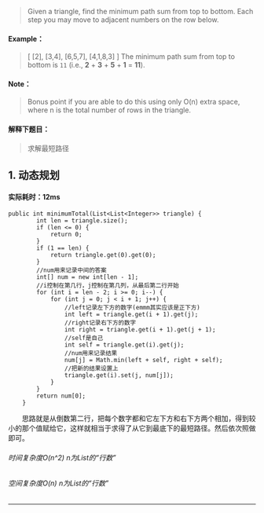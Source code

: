 > Given a triangle, find the minimum path sum from top to bottom. Each step you may move to adjacent numbers on the row below.

#### Example：
> [
     [2],
    [3,4],
   [6,5,7],
  [4,1,8,3]
]
The minimum path sum from top to bottom is `11` (i.e., **2** + **3** + **5** + **1** = **11**).
#### Note：
> Bonus point if you are able to do this using only O(n) extra space, where n is the total number of rows in the triangle.

#### 解释下题目：
> 求解最短路径


## 1. 动态规划
#### 实际耗时：12ms
```
public int minimumTotal(List<List<Integer>> triangle) {
        int len = triangle.size();
        if (len <= 0) {
            return 0;
        }
        if (1 == len) {
            return triangle.get(0).get(0);
        }
        //num用来记录中间的答案
        int[] num = new int[len - 1];
        //i控制在第几行，j控制在第几列，从最后第二行开始
        for (int i = len - 2; i >= 0; i--) {
            for (int j = 0; j < i + 1; j++) {
                //left记录左下方的数字(emmm其实应该是正下方)
                int left = triangle.get(i + 1).get(j);
                //right记录右下方的数字
                int right = triangle.get(i + 1).get(j + 1);
                //self是自己
                int self = triangle.get(i).get(j);
                //num用来记录结果
                num[j] = Math.min(left + self, right + self);
                //把新的结果设置上
                triangle.get(i).set(j, num[j]);
            }
        }
        return num[0];
    }
```
&emsp;&emsp;思路就是从倒数第二行，把每个数字都和它左下方和右下方两个相加，得到较小的那个值赋给它，这样就相当于求得了从它到最底下的最短路径。然后依次照做即可。
###### 时间复杂度O(n^2)     n为List的“行数”
###### 空间复杂度O(n)        n为List的“行数”
---------
